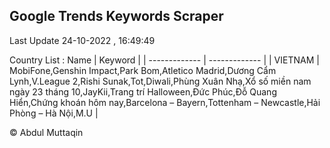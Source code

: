 

## Google Trends Keywords Scraper 
 
Last Update 24-10-2022 , 16:49:49

Country List :
 Name  | Keyword |
| ------------- | ------------- |
| VIETNAM | MobiFone,Genshin Impact,Park Bom,Atletico Madrid,Dương Cẩm Lynh,V.League 2,Rishi Sunak,Tot,Diwali,Phùng Xuân Nhạ,Xổ số miền nam ngày 23 tháng 10,JayKii,Trang trí Halloween,Đức Phúc,Đỗ Quang Hiển,Chứng khoán hôm nay,Barcelona – Bayern,Tottenham – Newcastle,Hải Phòng – Hà Nội,M.U |



© Abdul Muttaqin 
